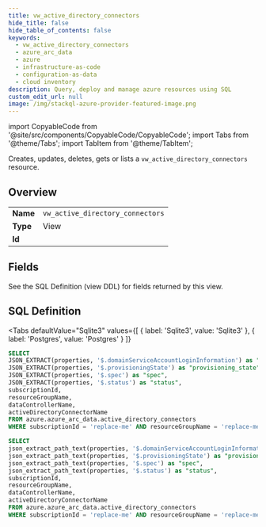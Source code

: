 ```yaml
--- 
title: vw_active_directory_connectors
hide_title: false
hide_table_of_contents: false
keywords:
  - vw_active_directory_connectors
  - azure_arc_data
  - azure
  - infrastructure-as-code
  - configuration-as-data
  - cloud inventory
description: Query, deploy and manage azure resources using SQL
custom_edit_url: null
image: /img/stackql-azure-provider-featured-image.png
---
```


import CopyableCode from '@site/src/components/CopyableCode/CopyableCode';
import Tabs from '@theme/Tabs';
import TabItem from '@theme/TabItem';

Creates, updates, deletes, gets or lists a <code>vw_active_directory_connectors</code> resource.

## Overview
<table><tbody>
<tr><td><b>Name</b></td><td><code>vw_active_directory_connectors</code></td></tr>
<tr><td><b>Type</b></td><td>View</td></tr>
<tr><td><b>Id</b></td><td><CopyableCode code="azure.azure_arc_data.vw_active_directory_connectors" /></td></tr>
</tbody></table>

## Fields

See the SQL Definition (view DDL) for fields returned by this view.

## SQL Definition

<Tabs
defaultValue="Sqlite3"
values={[
{ label: 'Sqlite3', value: 'Sqlite3' },
{ label: 'Postgres', value: 'Postgres' }
]}
>
<TabItem value="Sqlite3">

```sql
SELECT
JSON_EXTRACT(properties, '$.domainServiceAccountLoginInformation') as "domain_service_account_login_information",
JSON_EXTRACT(properties, '$.provisioningState') as "provisioning_state",
JSON_EXTRACT(properties, '$.spec') as "spec",
JSON_EXTRACT(properties, '$.status') as "status",
subscriptionId,
resourceGroupName,
dataControllerName,
activeDirectoryConnectorName
FROM azure.azure_arc_data.active_directory_connectors
WHERE subscriptionId = 'replace-me' AND resourceGroupName = 'replace-me' AND dataControllerName = 'replace-me';
```

</TabItem>
<TabItem value="Postgres">

```sql
SELECT
json_extract_path_text(properties, '$.domainServiceAccountLoginInformation') as "domain_service_account_login_information",
json_extract_path_text(properties, '$.provisioningState') as "provisioning_state",
json_extract_path_text(properties, '$.spec') as "spec",
json_extract_path_text(properties, '$.status') as "status",
subscriptionId,
resourceGroupName,
dataControllerName,
activeDirectoryConnectorName
FROM azure.azure_arc_data.active_directory_connectors
WHERE subscriptionId = 'replace-me' AND resourceGroupName = 'replace-me' AND dataControllerName = 'replace-me';
```

</TabItem>
</Tabs>

